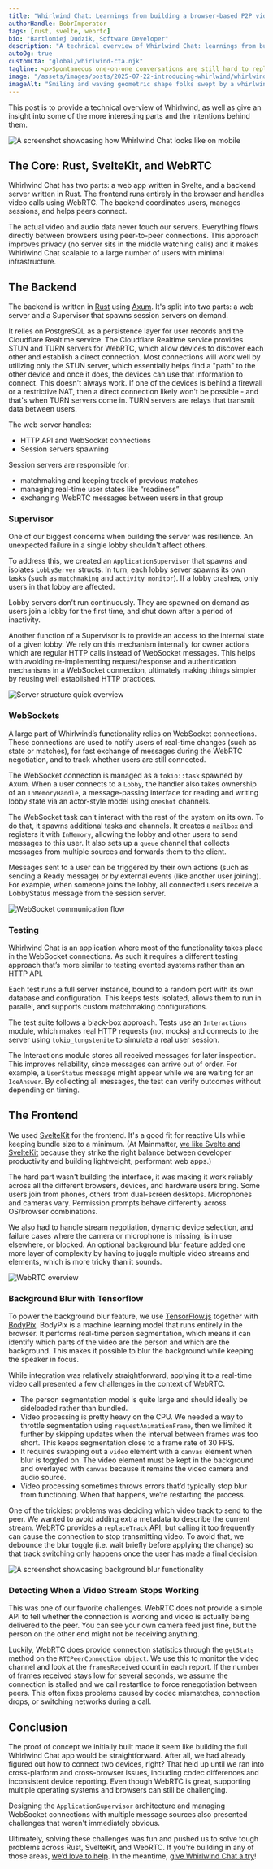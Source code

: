 ```yaml
---
title: "Whirlwind Chat: Learnings from building a browser-based P2P video chat"
authorHandle: BobrImperator
tags: [rust, svelte, webrtc]
bio: "Bartlomiej Dudzik, Software Developer"
description: "A technical overview of Whirlwind Chat: learnings from building a browser-based P2P video chat."
autoOg: true
customCta: "global/whirlwind-cta.njk"
tagline: <p>Spontaneous one-on-one conversations are still hard to replicate at online events. We built <a href="https://whirlwind.chat/">Whirlwind Chat</a> to make that easier. It's a simple app for short, peer-to-peer video chats. You join a group, then get matched with others for 2-minute conversations.</p>
image: "/assets/images/posts/2025-07-22-introducing-whirlwind/whirlwind-visual.jpg"
imageAlt: "Smiling and waving geometric shape folks swept by a whirlwind."
---
```


This post is to provide a technical overview of Whirlwind, as well as give an insight into some of the more interesting parts and the intentions behind them.

![A screenshot showcasing how Whirlwind Chat looks like on mobile](/assets/images/posts/2025-07-22-introducing-whirlwind/screenshot.png)

## The Core: Rust, SvelteKit, and WebRTC

Whirlwind Chat has two parts: a web app written in Svelte, and a backend server written in Rust. The frontend runs entirely in the browser and handles video calls using WebRTC. The backend coordinates users, manages sessions, and helps peers connect.

The actual video and audio data never touch our servers. Everything flows directly between browsers using peer-to-peer connections. This approach improves privacy (no server sits in the middle watching calls) and it makes Whirlwind Chat scalable to a large number of users with minimal infrastructure.

## The Backend

The backend is written in [Rust](/rust-consulting/) using [Axum](https://docs.rs/axum/latest/axum/). It's split into two parts: a web server and a Supervisor that spawns session servers on demand.

It relies on PostgreSQL as a persistence layer for user records and the Cloudflare Realtime service. The Cloudflare Realtime service provides STUN and TURN servers for WebRTC, which allow devices to discover each other and establish a direct connection. Most connections will work well by utilizing only the STUN server, which essentially helps find a "path" to the other device and once it does, the devices can use that information to connect. This doesn't always work. If one of the devices is behind a firewall or a restrictive NAT, then a direct connection likely won't be possible - and that's when TURN servers come in. TURN servers are relays that transmit data between users.

The web server handles:

- HTTP API and WebSocket connections
- Session servers spawning

Session servers are responsible for:

- matchmaking and keeping track of previous matches
- managing real-time user states like “readiness”
- exchanging WebRTC messages between users in that group

### Supervisor

One of our biggest concerns when building the server was resilience. An unexpected failure in a single lobby shouldn't affect others.

To address this, we created an `ApplicationSupervisor` that spawns and isolates `LobbyServer` structs. In turn, each lobby server spawns its own tasks (such as `matchmaking` and `activity monitor`). If a lobby crashes, only users in that lobby are affected.

Lobby servers don’t run continuously. They are spawned on demand as users join a lobby for the first time, and shut down after a period of inactivity.

Another function of a Supervisor is to provide an access to the internal state of a given lobby. We rely on this mechanism internally for owner actions which are regular HTTP calls instead of WebSocket messages. This helps with avoiding re-implementing request/response and authentication mechanisms in a WebSocket connection, ultimately making things simpler by reusing well established HTTP practices.

![Server structure quick overview](/assets/images/posts/2025-07-22-introducing-whirlwind/server-structure.png)

### WebSockets

A large part of Whirlwind’s functionality relies on WebSocket connections. These connections are used to notify users of real-time changes (such as state or matches), for fast exchange of messages during the WebRTC negotiation, and to track whether users are still connected.

The WebSocket connection is managed as a `tokio::task` spawned by Axum. When a user connects to a `Lobby`, the handler also takes ownership of an `InMemoryHandle`, a message-passing interface for reading and writing lobby state via an actor-style model using `oneshot` channels.

The WebSocket task can't interact with the rest of the system on its own. To do that, it spawns additional tasks and channels. It creates a `mailbox` and registers it with `InMemory`, allowing the lobby and other users to send messages to this user. It also sets up a `queue` channel that collects messages from multiple sources and forwards them to the client.

Messages sent to a user can be triggered by their own actions (such as sending a Ready message) or by external events (like another user joining). For example, when someone joins the lobby, all connected users receive a LobbyStatus message from the session server.

![WebSocket communication flow](/assets/images/posts/2025-07-22-introducing-whirlwind/websocket-overview.png)

### Testing

Whirlwind Chat is an application where most of the functionality takes place in the WebSocket connections. As such it requires a different testing approach that’s more similar to testing evented systems rather than an HTTP API.

Each test runs a full server instance, bound to a random port with its own database and configuration. This keeps tests isolated, allows them to run in parallel, and supports custom matchmaking configurations.

The test suite follows a black-box approach. Tests use an `Interactions` module, which makes real HTTP requests (not mocks) and connects to the server using `tokio_tungstenite` to simulate a real user session.

The Interactions module stores all received messages for later inspection. This improves reliability, since messages can arrive out of order. For example, a `UserStatus` message might appear while we are waiting for an `IceAnswer`. By collecting all messages, the test can verify outcomes without depending on timing.

## The Frontend

We used [SvelteKit](https://svelte.dev/docs/kit/introduction) for the frontend. It's a good fit for reactive UIs while keeping bundle size to a minimum. (At Mainmatter, [we like Svelte and SvelteKit](/svelte-consulting/) because they strike the right balance between developer productivity and building lightweight, performant web apps.)

The hard part wasn't building the interface, it was making it work reliably across all the different browsers, devices, and hardware users bring. Some users join from phones, others from dual-screen desktops. Microphones and cameras vary. Permission prompts behave differently across OS/browser combinations.

We also had to handle stream negotiation, dynamic device selection, and failure cases where the camera or microphone is missing, is in use elsewhere, or blocked. An optional background blur feature added one more layer of complexity by having to juggle multiple video streams and elements, which is more tricky than it sounds.

![WebRTC overview](/assets/images/posts/2025-07-22-introducing-whirlwind/webrtc-overview.png)

### Background Blur with Tensorflow

To power the background blur feature, we use [TensorFlow.js](https://www.tensorflow.org/js) together with [BodyPix](https://github.com/tensorflow/tfjs-models/tree/master/body-pix). BodyPix is a machine learning model that runs entirely in the browser. It performs real-time person segmentation, which means it can identify which parts of the video are the person and which are the background. This makes it possible to blur the background while keeping the speaker in focus.

While integration was relatively straightforward, applying it to a real-time video call presented a few challenges in the context of WebRTC.

- The person segmentation model is quite large and should ideally be sideloaded rather than bundled.
- Video processing is pretty heavy on the CPU. We needed a way to throttle segmentation using `requestAnimationFrame`, then we limited it further by skipping updates when the interval between frames was too short. This keeps segmentation close to a frame rate of 30 FPS.
- It requires swapping out a `video` element with a `canvas` element when blur is toggled on. The video element must be kept in the background and overlayed with `canvas` because it remains the video camera and audio source.
- Video processing sometimes throws errors that’d typically stop blur from functioning. When that happens, we’re restarting the process.

One of the trickiest problems was deciding which video track to send to the peer. We wanted to avoid adding extra metadata to describe the current stream. WebRTC provides a `replaceTrack` API, but calling it too frequently can cause the connection to stop transmitting video. To avoid that, we debounce the blur toggle (i.e. wait briefly before applying the change) so that track switching only happens once the user has made a final decision.

![A screenshot showcasing background blur functionality](/assets/images/posts/2025-07-22-introducing-whirlwind/blur-screenshot.png)

### Detecting When a Video Stream Stops Working

This was one of our favorite challenges. WebRTC does not provide a simple API to tell whether the connection is working and video is actually being delivered to the peer. You can see your own camera feed just fine, but the person on the other end might not be receiving anything.

Luckily, WebRTC does provide connection statistics through the `getStats` method on the `RTCPeerConnection object`. We use this to monitor the video channel and look at the `framesReceived` count in each report. If the number of frames received stays low for several seconds, we assume the connection is stalled and we call restartIce to force renegotiation between peers. This often fixes problems caused by codec mismatches, connection drops, or switching networks during a call.

## Conclusion

The proof of concept we initially built made it seem like building the full Whirlwind Chat app would be straightforward. After all, we had already figured out how to connect two devices, right? That held up until we ran into cross-platform and cross-browser issues, including codec differences and inconsistent device reporting. Even though WebRTC is great, supporting multiple operating systems and browsers can still be challenging.

Designing the `ApplicationSupervisor` architecture and managing WebSocket connections with multiple message sources also presented challenges that weren't immediately obvious.

Ultimately, solving these challenges was fun and pushed us to solve tough problems across Rust, SvelteKit, and WebRTC. If you're building in any of those areas, [we’d love to help](https://mainmatter.com/contact/). In the meantime, [give Whirlwind Chat a try](https://whirlwind.chat)!
